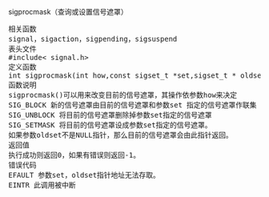 

sigprocmask（查询或设置信号遮罩）
<pre>相关函数
signal，sigaction，sigpending，sigsuspend
表头文件
#include< signal.h>
定义函数
int sigprocmask(int how,const sigset_t *set,sigset_t * oldset);
函数说明
sigprocmask()可以用来改变目前的信号遮罩，其操作依参数how来决定
SIG_BLOCK 新的信号遮罩由目前的信号遮罩和参数set 指定的信号遮罩作联集
SIG_UNBLOCK 将目前的信号遮罩删除掉参数set指定的信号遮罩
SIG_SETMASK 将目前的信号遮罩设成参数set指定的信号遮罩。
如果参数oldset不是NULL指针，那么目前的信号遮罩会由此指针返回。
返回值
执行成功则返回0，如果有错误则返回-1。
错误代码
EFAULT 参数set，oldset指针地址无法存取。
EINTR 此调用被中断</pre>